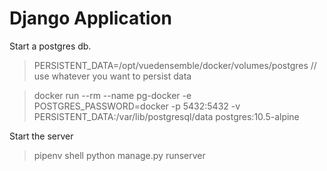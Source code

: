 
# Django Application

Start a postgres db.
> PERSISTENT_DATA=/opt/vuedensemble/docker/volumes/postgres // use whatever you want to persist data

> docker run --rm --name pg-docker -e POSTGRES_PASSWORD=docker -p 5432:5432 -v PERSISTENT_DATA:/var/lib/postgresql/data  postgres:10.5-alpine

Start the server
> pipenv shell
> python manage.py runserver

